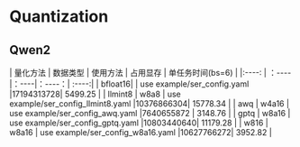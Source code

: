 # Quantization
## Qwen2
| 量化方法 | 数据类型 | 使用方法 | 占用显存 | 单任务时间(bs=6) |
|:----:   | ：----|：----|：----：| :----:|
| bfloat16|         | use example/ser_config.yaml         |17194313728| 5499.25  |
| llmint8 |  w8a8   | use example/ser_config_llmint8.yaml |10376866304| 15778.34 |
| awq     |  w4a16  | use example/ser_config_awq.yaml     |7640655872 | 3148.76  |
| gptq    |  w8a16  | use example/ser_config_gptq.yaml    |10803440640| 11179.28 |
| w816    |  w8a16  | use example/ser_config_w8a16.yaml   |10627766272| 3952.82  |

